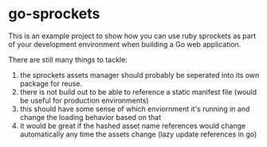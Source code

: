 go-sprockets
============

This is an example project to show how you can use ruby sprockets as part of your development environment when building a Go web application.

There are still many things to tackle:
 1. the sprockets assets manager should probably be seperated into its own package for reuse.
 2. there is not build out to be able to reference a static manifest file (would be useful for production environments)
 3. this should have some sense of which enviornment it's running in and change the loading behavior based on that
 4. it would be great if the hashed asset name references would change automatically any time the assets change (lazy update references in go)
